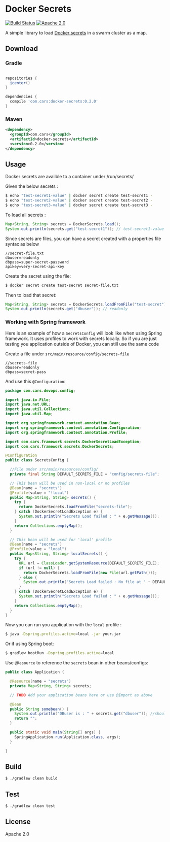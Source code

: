 # Docker Secrets

[![Build Status](https://travis-ci.org/carsdotcom/docker-secrets-java.svg?branch=master)](https://travis-ci.org/carsdotcom/docker-secrets-java)
[![Apache 2.0](https://img.shields.io/badge/license-apache--2.0-lightgrey.svg)](https://www.apache.org/licenses/LICENSE-2.0)   

A simple library to load [Docker secrets](https://docs.docker.com/engine/swarm/secrets/) in a swarm cluster as a map.

## Download

### Gradle

```groovy

repositories {
  jcenter()
}

dependencies {
  compile 'com.cars:docker-secrets:0.2.0'
}
```

### Maven

```xml
<dependency>
  <groupId>com.cars</groupId>
  <artifactId>docker-secrets</artifactId>
  <version>0.2.0</version>
</dependency>
```

## Usage

Docker secrets are availble to a container under /run/secrets/   

Given the below secrets :

```bash
$ echo "test-secret1-value" | docker secret create test-secret1 -
$ echo "test-secret2-value" | docker secret create test-secret2 -
$ echo "test-secret3-value" | docker secret create test-secret3 -
```

To load all secrets : 

```java
Map<String, String> secrets = DockerSecrets.load();
System.out.println(secrets.get("test-secret1")); // test-secret1-value
```

Since secrets are files, you can have a secret created with a properties file syntax as below

```properties
//secret-file.txt
dbuser=readonly
dbpass=super-secret-password
apikey=very-secret-api-key
```

Create the secret using the file:

```bash
$ docker secret create test-secret secret-file.txt
```

Then to load that secret:

```java
Map<String, String> secrets = DockerSecrets.loadFromFile("test-secret");
System.out.println(secrets.get("dbuser")); // readonly
```

### Working with Spring framework

Here is an example of how a `SecretsConfig` will look like when using Spring framework. It uses profiles to work with secrets locally. So if you are just testing you application outside of Docker, you can still use the same code

Create a file under `src/main/resource/config/secrets-file`

```properties
//secrets-file
dbuser=readonly
dbpass=secret-pass
```

And use this `@Configuration`:

```java
package com.cars.devops.config;

import java.io.File;
import java.net.URL;
import java.util.Collections;
import java.util.Map;

import org.springframework.context.annotation.Bean;
import org.springframework.context.annotation.Configuration;
import org.springframework.context.annotation.Profile;

import com.cars.framework.secrets.DockerSecretLoadException;
import com.cars.framework.secrets.DockerSecrets;

@Configuration
public class SecretsConfig {

  //File under src/main/resources/config/
  private final String DEFAULT_SECRETS_FILE = "config/secrets-file";

  // This bean will be used in non-local or no profiles
  @Bean(name = "secrets")
  @Profile(value = "!local")
  public Map<String, String> secrets() {
    try {
      return DockerSecrets.loadFromFile("secrets-file");
    } catch (DockerSecretLoadException e) {
      System.out.println("Secrets Load failed : " + e.getMessage());
    }
    return Collections.emptyMap();
  }

  // This bean will be used for 'local' profile
  @Bean(name = "secrets")
  @Profile(value = "local")
  public Map<String, String> localSecrets() {
    try {
      URL url = ClassLoader.getSystemResource(DEFAULT_SECRETS_FILE);
      if (url != null) {
        return DockerSecrets.loadFromFile(new File(url.getPath()));
      } else {
        System.out.println("Secrets Load failed : No file at " + DEFAULT_SECRETS_FILE);
      }
    } catch (DockerSecretLoadException e) {
      System.out.println("Secrets Load failed : " + e.getMessage());
    }
    return Collections.emptyMap();
  }
}
``` 

Now you can run you application with the `local` profile :

```bash
$ java -Dspring.profiles.active=local -jar your.jar
```

Or if using Spring boot:

```bash
$ gradlew bootRun -Dspring.profiles.active=local
```

Use `@Resource` to reference the `secrets` bean in other beans/configs:

```java
public class Application {

  @Resource(name = "secrets")
  private Map<String, String> secrets;

  // TODO Add your application beans here or use @Import as above

  @Bean
  public String somebean() {
    System.out.println("DBuser is : " + secrets.get("dbuser")); //should print readonly
    return "";
  }

  public static void main(String[] args) {
    SpringApplication.run(Application.class, args);
  }

}
```

## Build

```bash
$ ./gradlew clean build
```

## Test

```bash
$ ./gradlew clean test
```

## License

Apache 2.0
